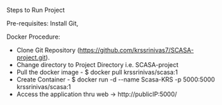 Steps to Run Project

Pre-requisites:
Install Git, 

Docker Procedure:
- Clone Git Repository (https://github.com/krssrinivas7/SCASA-project.git).
- Change directory to Project Directory i.e. SCASA-project
- Pull the docker image - $ docker pull krssrinivas/scasa:1
- Create Container - $ docker run -d --name Scasa-KRS -p 5000:5000 krssrinivas/scasa:1
- Access the application thru web -> http://publicIP:5000/
